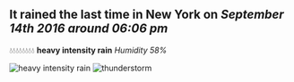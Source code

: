 ## It rained the last time in New York on *September 14th 2016 around 06:06 pm*
💧💧💧💧💧💧💧💧  **heavy intensity rain** *Humidity 58%*

![heavy intensity rain](http://openweathermap.org/img/w/10d.png) ![thunderstorm](http://openweathermap.org/img/w/11d.png)
